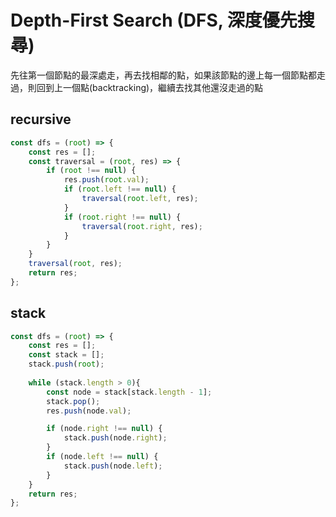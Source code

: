 # Depth-First Search (DFS, 深度優先搜尋)

先往第一個節點的最深處走，再去找相鄰的點，如果該節點的邊上每一個節點都走過，則回到上一個點(backtracking)，繼續去找其他還沒走過的點

## recursive

```js
const dfs = (root) => {
    const res = [];
    const traversal = (root, res) => {
        if (root !== null) {
            res.push(root.val);
            if (root.left !== null) {
                traversal(root.left, res);
            }
            if (root.right !== null) {
                traversal(root.right, res);
            }
        }
    }
    traversal(root, res);
    return res;
};
```

## stack

```js
const dfs = (root) => {
    const res = [];
    const stack = []; 
    stack.push(root);
       
    while (stack.length > 0){
        const node = stack[stack.length - 1];
        stack.pop();
        res.push(node.val);

        if (node.right !== null) {
            stack.push(node.right);
        }
        if (node.left !== null) {
            stack.push(node.left);
        }
    }
    return res;
};
```
